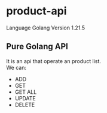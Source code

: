 # product-api

Language Golang
Version 1.21.5

## Pure Golang API

It is an api that operate an product list.<br/> 
We can:
  * ADD
  * GET 
  * GET ALL
  * UPDATE
  * DELETE
